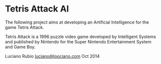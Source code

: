 Tetris Attack AI
================

The following project aims at developing an Artificial Intelligence for the game Tetris Attack.

Tetris Attack is a 1996 puzzle video game developed by Intelligent Systems and published by Nintendo for the Super Nintendo Entertainment System and Game Boy.

Luciano Rubio <luciano@loociano.com>
Oct 2014
